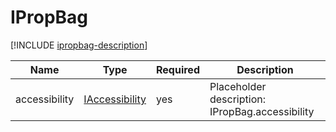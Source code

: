 # IPropBag

[!INCLUDE [ipropbag-description](includes/ipropbag-description.md)]

|Name|Type|Required|Description|
|-|-|-|-|
|accessibility|[IAccessibility](Iaccessibility.md)|yes|Placeholder description: IPropBag.accessibility |